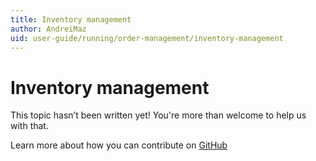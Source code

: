 ```yaml
---
title: Inventory management
author: AndreiMaz
uid: user-guide/running/order-management/inventory-management
---
```

# Inventory management

This topic hasn’t been written yet! You're more than welcome to help us with that.

Learn more about how you can contribute on [GitHub](https://github.com/nopSolutions/nopCommerce-Docs/blob/master/CONTRIBUTING.md)